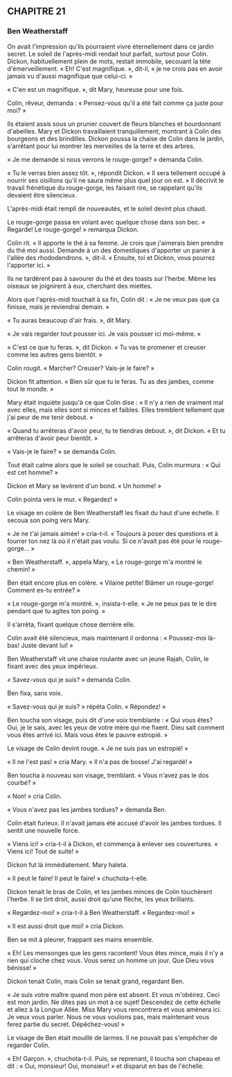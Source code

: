 ## CHAPITRE 21
### Ben Weatherstaff
On avait l'impression qu'ils pourraient vivre éternellement dans ce jardin secret. Le soleil de l'après-midi rendait tout parfait, surtout pour Colin. Dickon, habituellement plein de mots, restait immobile, secouant la tête d'émerveillement. « Eh! C'est magnifique. », dit-il, « je ne crois pas en avoir jamais vu d'aussi magnifique que celui-ci. »

« C'en est un magnifique. », dit Mary, heureuse pour une fois.

Colin, rêveur, demanda : « Pensez-vous qu'il a été fait comme ça juste pour moi? »

Ils étaient assis sous un prunier couvert de fleurs blanches et bourdonnant d'abeilles. Mary et Dickon travaillaient tranquillement, montrant à Colin des bourgeons et des brindilles. Dickon poussa la chaise de Colin dans le jardin, s'arrêtant pour lui montrer les merveilles de la terre et des arbres.

« Je me demande si nous verrons le rouge-gorge? » demanda Colin.

« Tu le verras bien assez tôt. », répondit Dickon. « Il sera tellement occupé à nourrir ses oisillons qu'il ne saura même plus quel jour on est. » Il décrivit le travail frénétique du rouge-gorge, les faisant rire, se rappelant qu'ils devaient être silencieux.

L'après-midi était rempli de nouveautés, et le soleil devint plus chaud.

Le rouge-gorge passa en volant avec quelque chose dans son bec. « Regarde! Le rouge-gorge! » remarqua Dickon.

Colin rit. « Il apporte le thé à sa femme. Je crois que j'aimerais bien prendre du thé moi aussi. Demande à un des domestiques d'apporter un panier à l'allée des rhododendrons. », dit-il. « Ensuite, toi et Dickon, vous pourrez l'apporter ici. »

Ils ne tardèrent pas à savourer du thé et des toasts sur l'herbe. Même les oiseaux se joignirent à eux, cherchant des miettes.

Alors que l'après-midi touchait à sa fin, Colin dit : « Je ne veux pas que ça finisse, mais je reviendrai demain. »

« Tu auras beaucoup d'air frais. », dit Mary.

« Je vais regarder tout pousser ici. Je vais pousser ici moi-même. »

« C'est ce que tu feras. », dit Dickon. « Tu vas te promener et creuser comme les autres gens bientôt. »

Colin rougit. « Marcher? Creuser? Vais-je le faire? »

Dickon fit attention. « Bien sûr que tu le feras. Tu as des jambes, comme tout le monde. »

Mary était inquiète jusqu'à ce que Colin dise : « Il n'y a rien de vraiment mal avec elles, mais elles sont si minces et faibles. Elles tremblent tellement que j'ai peur de me tenir debout. »

« Quand tu arrêteras d'avoir peur, tu te tiendras debout. », dit Dickon. « Et tu arrêteras d'avoir peur bientôt. »

« Vais-je le faire? » se demanda Colin.

Tout était calme alors que le soleil se couchait. Puis, Colin murmura : « Qui est cet homme? »

Dickon et Mary se levèrent d'un bond. « Un homme! »

Colin pointa vers le mur. « Regardez! »

Le visage en colère de Ben Weatherstaff les fixait du haut d'une échelle. Il secoua son poing vers Mary.

« Je ne t'ai jamais aimée! » cria-t-il. « Toujours à poser des questions et à fourrer ton nez là où il n'était pas voulu. Si ce n'avait pas été pour le rouge-gorge… »

« Ben Weatherstaff. », appela Mary, « Le rouge-gorge m'a montré le chemin! »

Ben était encore plus en colère. « Vilaine petite! Blâmer un rouge-gorge! Comment es-tu entrée? »

« Le rouge-gorge m'a montré. », insista-t-elle. « Je ne peux pas te le dire pendant que tu agites ton poing. »

Il s'arrêta, fixant quelque chose derrière elle.

Colin avait été silencieux, mais maintenant il ordonna : « Poussez-moi là-bas! Juste devant lui! »

Ben Weatherstaff vit une chaise roulante avec un jeune Rajah, Colin, le fixant avec des yeux impérieux.

« Savez-vous qui je suis? » demanda Colin.

Ben fixa, sans voix.

« Savez-vous qui je suis? » répéta Colin. « Répondez! »

Ben toucha son visage, puis dit d'une voix tremblante : « Qui vous êtes? Oui, je le sais, avec les yeux de votre mère qui me fixent. Dieu sait comment vous êtes arrivé ici. Mais vous êtes le pauvre estropié. »

Le visage de Colin devint rouge. « Je ne suis pas un estropié! »

« Il ne l'est pas! » cria Mary. « Il n'a pas de bosse! J'ai regardé! »

Ben toucha à nouveau son visage, tremblant. « Vous n'avez pas le dos courbé? »

« Non! » cria Colin.

« Vous n'avez pas les jambes tordues? » demanda Ben.

Colin était furieux. Il n'avait jamais été accusé d'avoir les jambes tordues. Il sentit une nouvelle force.

« Viens ici! » cria-t-il à Dickon, et commença à enlever ses couvertures. « Viens ici! Tout de suite! »

Dickon fut là immédiatement. Mary haleta.

« Il peut le faire! Il peut le faire! » chuchota-t-elle.

Dickon tenait le bras de Colin, et les jambes minces de Colin touchèrent l'herbe. Il se tint droit, aussi droit qu'une flèche, les yeux brillants.

« Regardez-moi! » cria-t-il à Ben Weatherstaff. « Regardez-moi! »

« Il est aussi droit que moi! » cria Dickon.

Ben se mit à pleurer, frappant ses mains ensemble.

« Eh! Les mensonges que les gens racontent! Vous êtes mince, mais il n'y a rien qui cloche chez vous. Vous serez un homme un jour. Que Dieu vous bénisse! »

Dickon tenait Colin, mais Colin se tenait grand, regardant Ben.

« Je suis votre maître quand mon père est absent. Et vous m'obéirez. Ceci est mon jardin. Ne dites pas un mot à ce sujet! Descendez de cette échelle et allez à la Longue Allée. Miss Mary vous rencontrera et vous amènera ici. Je veux vous parler. Nous ne vous voulions pas, mais maintenant vous ferez partie du secret. Dépêchez-vous! »

Le visage de Ben était mouillé de larmes. Il ne pouvait pas s'empêcher de regarder Colin.

« Eh! Garçon. », chuchota-t-il. Puis, se reprenant, il toucha son chapeau et dit : « Oui, monsieur! Oui, monsieur! » et disparut en bas de l'échelle.